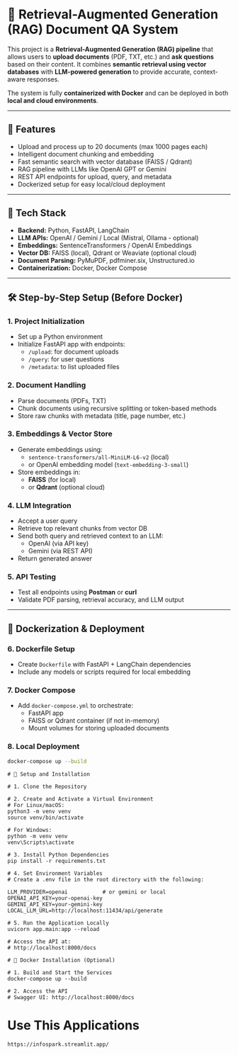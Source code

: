 # 🧠 Retrieval-Augmented Generation (RAG) Document QA System

This project is a **Retrieval-Augmented Generation (RAG) pipeline** that allows users to **upload documents** (PDF, TXT, etc.) and **ask questions** based on their content. It combines **semantic retrieval using vector databases** with **LLM-powered generation** to provide accurate, context-aware responses.

The system is fully **containerized with Docker** and can be deployed in both **local and cloud environments**.

---

## 🚀 Features

- Upload and process up to 20 documents (max 1000 pages each)
- Intelligent document chunking and embedding
- Fast semantic search with vector database (FAISS / Qdrant)
- RAG pipeline with LLMs like OpenAI GPT or Gemini
- REST API endpoints for upload, query, and metadata
- Dockerized setup for easy local/cloud deployment

---  

## 🧰 Tech Stack

- **Backend:** Python, FastAPI, LangChain
- **LLM APIs:** OpenAI / Gemini / Local (Mistral, Ollama - optional)
- **Embeddings:** SentenceTransformers / OpenAI Embeddings
- **Vector DB:** FAISS (local), Qdrant or Weaviate (optional cloud)
- **Document Parsing:** PyMuPDF, pdfminer.six, Unstructured.io
- **Containerization:** Docker, Docker Compose

---

## 🛠️ Step-by-Step Setup (Before Docker)

### 1. **Project Initialization**
- Set up a Python environment
- Initialize FastAPI app with endpoints:
  - `/upload`: for document uploads
  - `/query`: for user questions
  - `/metadata`: to list uploaded files

### 2. **Document Handling**
- Parse documents (PDFs, TXT)
- Chunk documents using recursive splitting or token-based methods
- Store raw chunks with metadata (title, page number, etc.)

### 3. **Embeddings & Vector Store**
- Generate embeddings using:
  - `sentence-transformers/all-MiniLM-L6-v2` (local)
  - or OpenAI embedding model (`text-embedding-3-small`)
- Store embeddings in:
  - **FAISS** (for local)
  - or **Qdrant** (optional cloud)

### 4. **LLM Integration**
- Accept a user query
- Retrieve top relevant chunks from vector DB
- Send both query and retrieved context to an LLM:
  - OpenAI (via API key)
  - Gemini (via REST API)
- Return generated answer

### 5. **API Testing**
- Test all endpoints using **Postman** or **curl**
- Validate PDF parsing, retrieval accuracy, and LLM output

---

## 🐳 Dockerization & Deployment

### 6. **Dockerfile Setup**
- Create `Dockerfile` with FastAPI + LangChain dependencies
- Include any models or scripts required for local embedding

### 7. **Docker Compose**
- Add `docker-compose.yml` to orchestrate:
  - FastAPI app
  - FAISS or Qdrant container (if not in-memory)
  - Mount volumes for storing uploaded documents

### 8. **Local Deployment**
```bash
docker-compose up --build
```

```
# 🚀 Setup and Installation

# 1. Clone the Repository

# 2. Create and Activate a Virtual Environment
# For Linux/macOS:
python3 -m venv venv
source venv/bin/activate

# For Windows:
python -m venv venv
venv\Scripts\activate

# 3. Install Python Dependencies
pip install -r requirements.txt

# 4. Set Environment Variables
# Create a .env file in the root directory with the following:

LLM_PROVIDER=openai           # or gemini or local
OPENAI_API_KEY=your-openai-key
GEMINI_API_KEY=your-gemini-key
LOCAL_LLM_URL=http://localhost:11434/api/generate

# 5. Run the Application Locally
uvicorn app.main:app --reload

# Access the API at:
# http://localhost:8000/docs

# 🐳 Docker Installation (Optional)

# 1. Build and Start the Services
docker-compose up --build

# 2. Access the API
# Swagger UI: http://localhost:8000/docs
```


# Use This Applications
```bash
https://infospark.streamlit.app/
```


